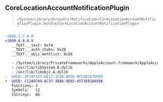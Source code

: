 ## CoreLocationAccountNotificationPlugin

> `/System/Library/Accounts/Notification/CoreLocationAccountNotificationPlugin.bundle/CoreLocationAccountNotificationPlugin`

```diff

-2886.1.7.0.0
+2890.0.8.0.5
   __TEXT.__text: 0xf4
   __TEXT.__auth_stubs: 0x20
   __TEXT.__objc_methlist: 0x20

   - /System/Library/PrivateFrameworks/AppleAccount.framework/AppleAccount
   - /usr/lib/libSystem.B.dylib
   - /usr/lib/libobjc.A.dylib
-  UUID: 2F197357-DE17-3C36-A65D-9FCEECE7DF69
+  UUID: C12A07A9-AC37-3BA6-9D65-4573E018A58B
   Functions: 2
   Symbols:   12
   CStrings:  66

```
